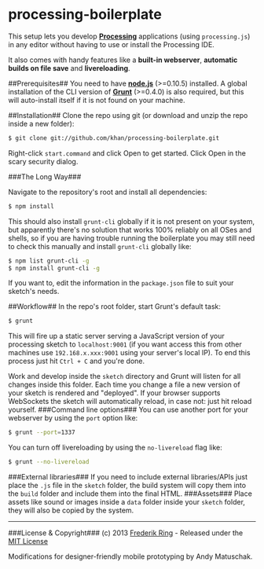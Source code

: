 processing-boilerplate
======================

This setup lets you develop **[Processing](http://www.processing.org)** applications (using `processing.js`) in any editor without having to use or install the Processing IDE.

It also comes with handy features like a **built-in webserver**, **automatic builds on file save** and **livereloading**.

##Prerequisites##
You need to have **[node.js](http://nodejs.org)** (>=0.10.5) installed. A global installation of the CLI version of **[Grunt](http://gruntjs.com)** (>=0.4.0) is also required, but this will auto-install itself if it is not found on your machine.

##Installation##
Clone the repo using git (or download and unzip the repo inside a new folder):
```sh
$ git clone git://github.com/khan/processing-boilerplate.git
```

Right-click `start.command` and click Open to get started. Click Open in the scary security dialog.

###The Long Way###

Navigate to the repository's root and install all dependencies:
```sh
$ npm install
```
This should also install `grunt-cli` globally if it is not present on your system, but apparently there's no solution that works 100% reliably on all OSes and shells, so if you are having trouble running the boilerplate you may still need to check this manually and install `grunt-cli` globally like:
```sh
$ npm list grunt-cli -g
$ npm install grunt-cli -g
```

If you want to, edit the information in the `package.json` file to suit your sketch's needs.

##Workflow##
In the repo's root folder, start Grunt's default task:
```sh
$ grunt
```
This will fire up a static server serving a JavaScript version of your processing sketch to `localhost:9001` (if you want access this from other machines use `192.168.x.xxx:9001` using your server's local IP). To end this process just hit `Ctrl + C` and you're done.

Work and develop inside the `sketch` directory and Grunt will listen for all changes inside this folder. Each time you change a file a new version of your sketch is rendered and "deployed". If your browser supports WebSockets the sketch will automatically reload, in case not: just hit reload yourself.
###Command line options###
You can use another port for your webserver by using the `port` option like:
```sh
$ grunt --port=1337
```
You can turn off livereloading by using the `no-livereload` flag like:
```sh
$ grunt --no-livereload
```
###External libraries###
If you need to include external libraries/APIs just place the `.js` file in the `sketch` folder, the build system will copy them into the `build` folder and include them into the final HTML.
###Assets###
Place assets like sound or images inside a `data` folder inside your `sketch` folder, they will also be copied by the system.
***
###License & Copyright###
(c) 2013 [Frederik Ring](http://www.frederikring.com) - Released under the [MIT License](http://opensource.org/licenses/MIT)

Modifications for designer-friendly mobile prototyping by Andy Matuschak.

